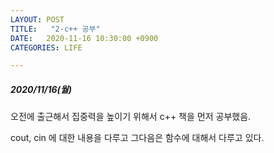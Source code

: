 ```yaml
---
LAYOUT: POST
TITLE:   "2-c++ 공부"
DATE:   2020-11-16 10:30:00 +0900
CATEGORIES: LIFE

---
```




#####  2020/11/16(월)


오전에 출근해서 집중력을 높이기 위해서 c++ 책을 먼저 공부했음.

cout, cin 에 대한 내용을 다루고 그다음은 함수에 대해서 다루고 있다.



